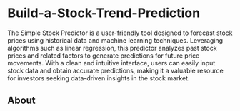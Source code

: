 # Build-a-Stock-Trend-Prediction

The Simple Stock Predictor is a user-friendly tool designed to forecast stock prices using historical data and machine learning techniques. Leveraging algorithms such as linear regression, this predictor analyzes past stock prices and related factors to generate predictions for future price movements. With a clean and intuitive interface, users can easily input stock data and obtain accurate predictions, making it a valuable resource for investors seeking data-driven insights in the stock market.

## About
